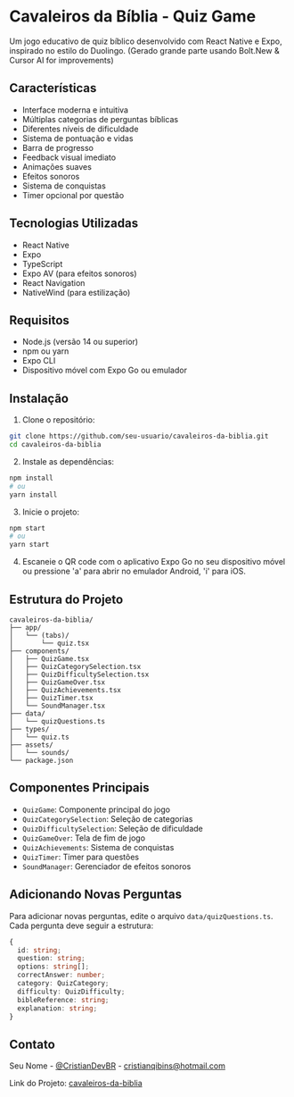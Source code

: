 # Cavaleiros da Bíblia - Quiz Game

Um jogo educativo de quiz bíblico desenvolvido com React Native e Expo, inspirado no estilo do Duolingo. (Gerado grande parte usando Bolt.New & Cursor AI for improvements)

## Características

- Interface moderna e intuitiva
- Múltiplas categorias de perguntas bíblicas
- Diferentes níveis de dificuldade
- Sistema de pontuação e vidas
- Barra de progresso
- Feedback visual imediato
- Animações suaves
- Efeitos sonoros
- Sistema de conquistas
- Timer opcional por questão

## Tecnologias Utilizadas

- React Native
- Expo
- TypeScript
- Expo AV (para efeitos sonoros)
- React Navigation
- NativeWind (para estilização)

## Requisitos

- Node.js (versão 14 ou superior)
- npm ou yarn
- Expo CLI
- Dispositivo móvel com Expo Go ou emulador

## Instalação

1. Clone o repositório:

```bash
git clone https://github.com/seu-usuario/cavaleiros-da-biblia.git
cd cavaleiros-da-biblia
```

2. Instale as dependências:

```bash
npm install
# ou
yarn install
```

3. Inicie o projeto:

```bash
npm start
# ou
yarn start
```

4. Escaneie o QR code com o aplicativo Expo Go no seu dispositivo móvel ou pressione 'a' para abrir no emulador Android, 'i' para iOS.

## Estrutura do Projeto

```
cavaleiros-da-biblia/
├── app/
│   └── (tabs)/
│       └── quiz.tsx
├── components/
│   ├── QuizGame.tsx
│   ├── QuizCategorySelection.tsx
│   ├── QuizDifficultySelection.tsx
│   ├── QuizGameOver.tsx
│   ├── QuizAchievements.tsx
│   ├── QuizTimer.tsx
│   └── SoundManager.tsx
├── data/
│   └── quizQuestions.ts
├── types/
│   └── quiz.ts
├── assets/
│   └── sounds/
└── package.json
```

## Componentes Principais

- `QuizGame`: Componente principal do jogo
- `QuizCategorySelection`: Seleção de categorias
- `QuizDifficultySelection`: Seleção de dificuldade
- `QuizGameOver`: Tela de fim de jogo
- `QuizAchievements`: Sistema de conquistas
- `QuizTimer`: Timer para questões
- `SoundManager`: Gerenciador de efeitos sonoros

## Adicionando Novas Perguntas

Para adicionar novas perguntas, edite o arquivo `data/quizQuestions.ts`. Cada pergunta deve seguir a estrutura:

```typescript
{
  id: string;
  question: string;
  options: string[];
  correctAnswer: number;
  category: QuizCategory;
  difficulty: QuizDifficulty;
  bibleReference: string;
  explanation: string;
}
```


## Contato

Seu Nome - [@CristianDevBR](https://x.com/CristianDevBR) - cristianqibins@hotmail.com

Link do Projeto: [cavaleiros-da-biblia](https://github.com/cristian-diego/cavaleiros-da-biblia)
